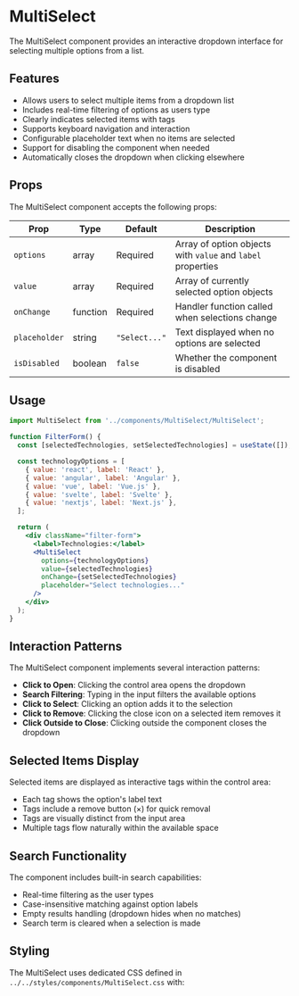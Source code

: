 # MultiSelect

The MultiSelect component provides an interactive dropdown interface for selecting multiple options from a list.

## Features

- Allows users to select multiple items from a dropdown list
- Includes real-time filtering of options as users type
- Clearly indicates selected items with tags
- Supports keyboard navigation and interaction
- Configurable placeholder text when no items are selected
- Support for disabling the component when needed
- Automatically closes the dropdown when clicking elsewhere

## Props

The MultiSelect component accepts the following props:

| Prop          | Type     | Default       | Description                                                 |
| ------------- | -------- | ------------- | ----------------------------------------------------------- |
| `options`     | array    | Required      | Array of option objects with `value` and `label` properties |
| `value`       | array    | Required      | Array of currently selected option objects                  |
| `onChange`    | function | Required      | Handler function called when selections change              |
| `placeholder` | string   | `"Select..."` | Text displayed when no options are selected                 |
| `isDisabled`  | boolean  | `false`       | Whether the component is disabled                           |

## Usage

```jsx
import MultiSelect from '../components/MultiSelect/MultiSelect';

function FilterForm() {
  const [selectedTechnologies, setSelectedTechnologies] = useState([]);

  const technologyOptions = [
    { value: 'react', label: 'React' },
    { value: 'angular', label: 'Angular' },
    { value: 'vue', label: 'Vue.js' },
    { value: 'svelte', label: 'Svelte' },
    { value: 'nextjs', label: 'Next.js' },
  ];

  return (
    <div className="filter-form">
      <label>Technologies:</label>
      <MultiSelect
        options={technologyOptions}
        value={selectedTechnologies}
        onChange={setSelectedTechnologies}
        placeholder="Select technologies..."
      />
    </div>
  );
}
```

## Interaction Patterns

The MultiSelect component implements several interaction patterns:

- **Click to Open**: Clicking the control area opens the dropdown
- **Search Filtering**: Typing in the input filters the available options
- **Click to Select**: Clicking an option adds it to the selection
- **Click to Remove**: Clicking the close icon on a selected item removes it
- **Click Outside to Close**: Clicking outside the component closes the dropdown

## Selected Items Display

Selected items are displayed as interactive tags within the control area:

- Each tag shows the option's label text
- Tags include a remove button (×) for quick removal
- Tags are visually distinct from the input area
- Multiple tags flow naturally within the available space

## Search Functionality

The component includes built-in search capabilities:

- Real-time filtering as the user types
- Case-insensitive matching against option labels
- Empty results handling (dropdown hides when no matches)
- Search term is cleared when a selection is made

## Styling

The MultiSelect uses dedicated CSS defined in `../../styles/components/MultiSelect.css` with:

